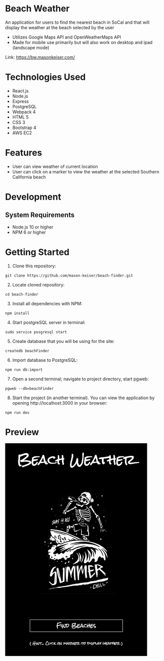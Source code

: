 # Beach Weather
An application for users to find the nearest beach in SoCal and that will display the weather at the beach selected by the user
* Utilizes Google Maps API and OpenWeatherMaps API
* Made for mobile use primarily but will also work on desktop and ipad (landscape mode)

Link: https://bw.masonkeiser.com/
# Technologies Used
* React.js
* Node.js
* Express
* PostgreSQL
* Webpack 4
* HTML 5
* CSS 3
* Bootstrap 4
* AWS EC2
# Features
* User can view weather of current location
* User can click on a marker to view the weather at the selected Southern California beach
# Development
## System Requirements
* Node.js 10 or higher
* NPM 6 or higher
# Getting Started
1. Clone this repository:
```
git clone https://github.com/mason-keiser/beach-finder.git
```
2. Locate cloned repository: 
```
cd beach-finder
```
3. Install all dependencies with NPM:
```
npm install
```
4. Start postgreSQL server in terminal:
```
sudo service posgresql start
``` 
5. Create database that you will be using for the site:
```
createdb beachFinder
```
6. Import database to PostgreSQL:
```
npm run db:import
```
7. Open a second terminal; navigate to project directory, start pgweb:
```
pgweb --db=beachFinder
```
8. Start the project (in another terminal). You can view the application by opening http://localhost:3000 in your browser:
```
npm run dev
```
# Preview
![](server/public/images/home.png)
